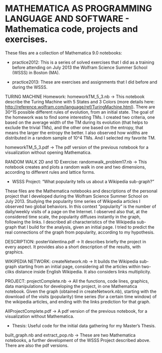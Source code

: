 # MATHEMATICA AS PROGRAMMING LANGUAGE AND SOFTWARE - Mathematica code, projects and exercises.

These files are a collection of Mathematica 9.0 notebooks: 

- practice2012: 
This is a series of solved exercises that I did as a training before attending on July 2013 the Wolfram Science Summer School (WSSS) in Boston (MA).

- practice2013:
These are exercises and assignments that I did before and during the WSSS.

TURING MACHINE Homework:
homeworkTM_5_3.nb -> This notebook describe the Turing Machine with 5 States and 3 Colors (more details here: http://reference.wolfram.com/language/ref/TuringMachine.html). There are 30^15 possible different rules of evolution, from an initial state. The goal of the homework was to find some interesting TMs. I created two criteria, one based on the average width of the TM during its evolution (that helps to exclude the trivial TMs), and the other one based on the entropy, that means the larger the entropy the better. I also observed how widths are distributed in a random sample of 10^4 TMs. And I selected my favorite TM.

homeworkTM_5_3.pdf -> The pdf version of the previous notebook for a visualization without opening Mathematica.

RANDOM WALK 2D and 1D Exercise:
randomwalk_problem17.nb -> This notebook creates and plots a random walk in one and two dimensions, according to different rules and lattice forms.

- WSSS Project: 
“What popularity tells us about a Wikipedia sub-graph?”

These files are the Mathematica notebooks and descriptions of the personal project that I developed during the Wolfram Science Summer School on July 2013. Studying the popularity time series of Wikipedia articles I observed two global behaviors. In this context “popularity” is the number of daily/weekly visits of a page on the Internet. I observed also that, at the considered time scale, the popularity diffuses instantly in the graph, following the links. I described all characteristics of the Wikipedia sub-graph that I build for the analysis, given an initial page. I tried to predict the real connections of the graph from popularity, according to my hypothesis. 

DESCRIPTION: posterValentina.pdf -> It describes briefly the project in every aspect. It provides also a short description of the results, with graphics.

WIKIPEDIA NETWORK: createNetwork.nb -> It builds the Wikipedia sub-graph starting from an initial page, considering all the articles within two-cliks distance inside English Wikipedia. It also considers links multiplicity.

PROJECT: projectComplete.nb -> All the functions, code lines, graphics, data manipulations for developing the project, in one Mathematica notebook. Given the graph (obtained in createNetwork.nb), starting with the download of the visits (popularity) time series (for a certain time window) of the wikipedia articles, and ending with the links prediction for that graph.

AllProjectComplete.pdf -> A pdf version of the previous notebook, for a visualization without Mathematica.

- Thesis:
Useful code for the initial data gathering for my Master’s Thesis.

built_graph.nb and extract_pop.nb ->  These are two Mathematica notebooks, a further development of the WSSS Project described above. There are also the pdf versions.

